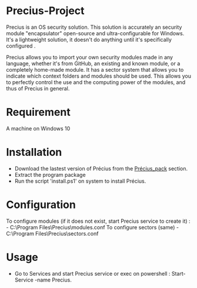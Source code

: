 # Precius-Project
Precius is an OS security solution. 
This solution is accurately an security module "encapsulator" open-source and ultra-configurable for Windows. It's a lightweight solution, it doesn't do anything until it's specifically configured .

Precius allows you to import your own security modules made in any language, whether it's from GitHub, an existing and known module, or a completely home-made module. It has a sector system that allows you to indicate which context folders and modules should be used. This allows you to perfectly control the use and the computing power of the modules, and thus of Precius in general.

# Requirement
A machine on Windows 10

# Installation
- Download the lastest version of Précius from the [Précius_pack](https://github.com/Vadimador/Precius-Project/blob/main/precius_pack.zip) section.
- Extract the program package
- Run the script 'install.ps1' on system to install Précius.

# Configuration
To configure modules (if it does not exist, start Precius service to create it) : 
	- C:\Program Files\Precius\modules.conf
To configure sectors (same)
	- C:\Program Files\Precius\sectors.conf

# Usage
- Go to Services and start Precius service or exec on powershell : Start-Service -name Precius.
